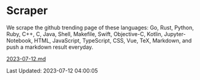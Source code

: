 # Scraper

We scrape the github trending page of these languages: Go, Rust, Python, Ruby, C++, C, Java, Shell, Makefile, Swift, Objective-C, Kotlin, Jupyter-Notebook, HTML, JavaScript, TypeScript, CSS, Vue, TeX, Markdown, and push a markdown result everyday.

[2023-07-12.md](https://github.com/yangwenmai/github-trending-backup/blob/master/2023-07-12.md)

Last Updated: 2023-07-12 04:00:05